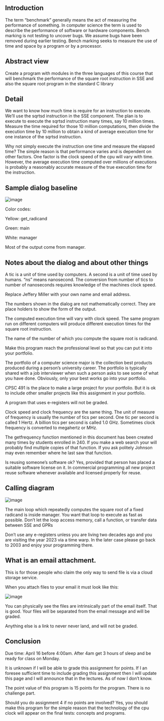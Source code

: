 ## Introduction

The term “benchmark” generally means the act of measuring the performance of something.  In computer science the term is used to describe the performance of software or hardware components.  Bench marking is not testing to uncover bugs.  We assume bugs have been removed during earlier testing.  Bench marking seeks to measure the use of time and space by a program or by a processor.


## Abstract view

Create a program with modules in the three languages of this course that will benchmark the performance of the square root instruction in SSE and also the square root program in the standard C library


## Detail

We want to know how much time is require for an instruction to execute.  We’ll use the sqrtsd instruction in the SSE component.  The plan is to execute to execute the sqrtsd instruction many times, say 10 million times.   Measure the time required for those 10 million computations, then divide the execution time by 10 million to obtain a kind of average execution time for one instance of the sqrtsd instruction.

Why not simply execute the instruction one time and measure the elapsed time?  The simple reason is that performance varies and is dependent on other factors.  One factor is the clock speed of the cpu will vary with time.  However, the average execution time computed over millions of executions is probably a reasonably accurate measure of the true execution time for the instruction.

## Sample dialog baseline

![image](https://user-images.githubusercontent.com/60372524/229991510-36b9623a-8a58-4a01-8dfa-11d99725ab09.png)


Color codes:

Yellow:  get_radicand

Green:  main

White:  manager

Most of the output come from manager.

## Notes about the dialog and about other things

A tic is a unit of time used by computers.   A second is a unit of time used by humans.  “ns” means nanosecond.  The conversion from number of tics to number of nanoseconds requires knowledge of the machines clock speed.

Replace Jeffery Miller with your own name and email address.

The numbers shown in the dialog are not mathematically correct.   They are place holders to show the form of the output.

The computed execution time will vary with clock speed.  The same program run on different computers will produce different execution times for the square root instruction.

The name of the number of which you compute the square root is radicand.

Make this program reach the professional level so that you can put it into your portfolio.

The portfolio of a computer science major is the collection best products produced during a person’s university career.  The portfolio is typically shared with a job interviewer when such a person asks to see some of what you have done.  Obviously, only your best works go into your portfolio.

CPSC 491 is the place to make a large project for your portfolio.  But it is ok to include other smaller projects like this assignment in your portfolio.

A program that uses e-registers will not be graded.

Clock speed and clock frequency are the same thing.  The unit of measure of frequency is usually the number of tics per second.  One tic per second is called 1 Hertz.  A billion tics per second is called 1.0 GHz.  Sometimes clock frequency is converted to megahertz or MHz.

The getfrequency function mentioned in this document has been created many times by students enrolled in 240.  If you make a web search your will probably find multiple copies of that function.  If you ask politely Johnson may even remember where he last saw that function.

Is reusing someone’s software ok?  Yes, provided that person has placed a suitable software license on it.  In commercial programming all new project reuse software whenever available and licensed properly for reuse.

## Calling diagram


![image](https://user-images.githubusercontent.com/60372524/229990653-87bd5776-6738-4ac1-a51b-96553accd1c2.png)




The main loop which repeatedly computes the square root of a fixed radicand is inside manager.  You want that loop to execute as fast as possible.  Don’t let the loop access memory, call a function, or transfer data between SSE and GPRs

Don’t use any e-registers unless you are living two decades ago and you are visiting the year 2023 via a time warp.  In the later case please go back to 2003 and enjoy your programming there.





## What is an email attachment.

This is for those people who claim the only way to send file is via a cloud storage service.

When you attach files to your email it must look like this:

![image](https://user-images.githubusercontent.com/60372524/229990760-bbdc65e0-f97f-492d-ae52-7a52123ea8d0.png)



You can physically see the files are intrinsically part of the email itself.  That is good.  Your files will be separated from the email message and will be graded.

Anything else is a link to never never land, and will not be graded.



## Conclusion

Due time:  April 16 before 4:00am.  After 4am get 3 hours of sleep and be ready for class on Monday.


It is unknown if I will be able to grade this assignment for points.  If I an foresee sufficient time to include grading this assignment then I will update this page and I will announce that in the lectures.  As of now I don’t know.

The point value of this program is 15 points for the program.  There is no challenge part.

Should you do assignment 4 if no points are involved?  Yes, you should make this program for the simple reason that the technology of the cpu clock will appear on the final tests: concepts and programs.
